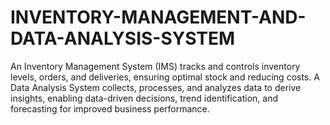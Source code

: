 # INVENTORY-MANAGEMENT-AND-DATA-ANALYSIS-SYSTEM
An Inventory Management System (IMS) tracks and controls inventory levels, orders, and deliveries, ensuring optimal stock and reducing costs. A Data Analysis System collects, processes, and analyzes data to derive insights, enabling data-driven decisions, trend identification, and forecasting for improved business performance.
